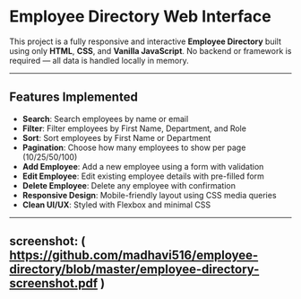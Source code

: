 # Employee Directory Web Interface

This project is a fully responsive and interactive **Employee Directory** built using only **HTML**, **CSS**, and **Vanilla JavaScript**. No backend or framework is required — all data is handled locally in memory.

---

## Features Implemented

-  **Search**: Search employees by name or email
-  **Filter**: Filter employees by First Name, Department, and Role
-  **Sort**: Sort employees by First Name or Department
-  **Pagination**: Choose how many employees to show per page (10/25/50/100)
-  **Add Employee**: Add a new employee using a form with validation
-  **Edit Employee**: Edit existing employee details with pre-filled form
-  **Delete Employee**: Delete any employee with confirmation
-  **Responsive Design**: Mobile-friendly layout using CSS media queries
-  **Clean UI/UX**: Styled with Flexbox and minimal CSS

---

## screenshot: ( https://github.com/madhavi516/employee-directory/blob/master/employee-directory-screenshot.pdf )
